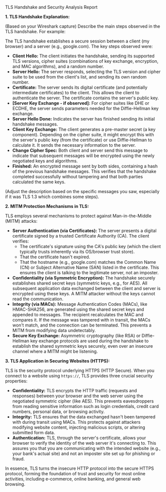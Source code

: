 TLS Handshake and Security Analysis Report

**1. TLS Handshake Explanation:**

(Based on your Wireshark capture) Describe the main steps observed in the TLS handshake. For example:

The TLS handshake establishes a secure session between a client (my browser) and a server (e.g., google.com). The key steps observed were:

*   **Client Hello:** The client initiates the handshake, sending its supported TLS versions, cipher suites (combinations of key exchange, encryption, and MAC algorithms), and a random number.
*   **Server Hello:** The server responds, selecting the TLS version and cipher suite to be used from the client's list, and sending its own random number.
*   **Certificate:** The server sends its digital certificate (and potentially intermediate certificates) to the client. This allows the client to authenticate the server. The certificate contains the server's public key.
*   **[Server Key Exchange - if observed]:** For cipher suites like DHE or ECDHE, the server sends parameters needed for the Diffie-Hellman key exchange.
*   **Server Hello Done:** Indicates the server has finished sending its initial handshake messages.
*   **Client Key Exchange:** The client generates a pre-master secret (a key component). Depending on the cipher suite, it might encrypt this with the server's public key (from the certificate) or use Diffie-Hellman to calculate it. It sends the necessary information to the server.
*   **Change Cipher Spec:** Both client and server send this message to indicate that subsequent messages will be encrypted using the newly negotiated keys and algorithms.
*   **Finished:** An encrypted message sent by both sides, containing a hash of the previous handshake messages. This verifies that the handshake completed successfully without tampering and that both parties calculated the same keys.

(Adjust the description based on the specific messages you saw, especially if it was TLS 1.3 which combines some steps).

**2. MITM Protection Mechanisms in TLS:**

TLS employs several mechanisms to protect against Man-in-the-Middle (MITM) attacks:

*   **Server Authentication (via Certificates):** The server presents a digital certificate signed by a trusted Certificate Authority (CA). The client verifies:
    *   The certificate's signature using the CA's public key (which the client typically trusts inherently via its OS/browser trust store).
    *   That the certificate hasn't expired.
    *   That the hostname (e.g., google.com) matches the Common Name (CN) or Subject Alternative Name (SAN) listed in the certificate.
    This ensures the client is talking to the legitimate server, not an imposter.
*   **Confidentiality (via Symmetric Encryption):** The handshake securely establishes shared secret keys (symmetric keys, e.g., for AES). All subsequent application data exchanged between the client and server is encrypted using these keys. A MITM attacker without the keys cannot read the communication.
*   **Integrity (via MACs):** Message Authentication Codes (MACs), like HMAC-SHA256, are generated using the shared secret keys and appended to messages. The recipient recalculates the MAC and compares it. If the message was tampered with in transit, the MACs won't match, and the connection can be terminated. This prevents a MITM from modifying data undetectably.
*   **Secure Key Exchange:** Asymmetric cryptography (like RSA) or Diffie-Hellman key exchange protocols are used during the handshake to establish the shared symmetric keys securely, even over an insecure channel where a MITM might be listening.

**3. TLS Application in Securing Websites (HTTPS):**

TLS is the security protocol underlying HTTPS (HTTP Secure). When you connect to a website using `https://`, TLS provides three crucial security properties:

*   **Confidentiality:** TLS encrypts the HTTP traffic (requests and responses) between your browser and the web server using the negotiated symmetric cipher (like AES). This prevents eavesdroppers from reading sensitive information such as login credentials, credit card numbers, personal data, or browsing activity.
*   **Integrity:** TLS ensures that the data exchanged hasn't been tampered with during transit using MACs. This protects against attackers modifying website content, injecting malicious scripts, or altering submitted form data.
*   **Authentication:** TLS, through the server's certificate, allows your browser to verify the identity of the web server it's connecting to. This assures you that you are communicating with the intended website (e.g., your bank's actual site) and not an imposter site set up for phishing or fraud.

In essence, TLS turns the insecure HTTP protocol into the secure HTTPS protocol, forming the foundation of trust and security for most online activities, including e-commerce, online banking, and general web browsing.